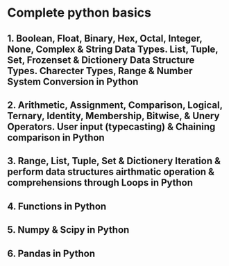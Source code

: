 # Complete python basics
## 1. Boolean, Float, Binary, Hex, Octal, Integer, None, Complex & String Data Types. List, Tuple, Set, Frozenset & Dictionery Data Structure Types. Charecter Types, Range & Number System Conversion in Python
## 2. Arithmetic, Assignment, Comparison, Logical, Ternary, Identity, Membership, Bitwise, & Unery Operators. User input (typecasting) & Chaining comparison in Python
## 3. Range, List, Tuple, Set & Dictionery Iteration & perform data structures airthmatic operation & comprehensions through Loops in Python
## 4. Functions in Python
## 5. Numpy & Scipy in Python
## 6. Pandas in Python
